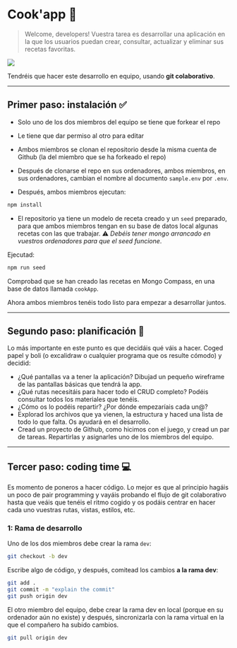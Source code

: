 # Cook'app 🍱

> Welcome, developers! Vuestra tarea es desarrollar una aplicación en la que los usuarios puedan crear, consultar, actualizar y eliminar sus recetas favoritas. 

![](https://food.unl.edu/newsletters/images/mise-en-plase.jpg)

Tendréis que hacer este desarrollo en equipo, usando **git colaborativo**.

---

## Primer paso: instalación ✅

- Solo uno de los dos miembros del equipo se tiene que forkear el repo
- Le tiene que dar permiso al otro para editar 
- Ambos miembros se clonan el repositorio desde la misma cuenta de Github (la del miembro que se ha forkeado el repo)
- Después de clonarse el repo en sus ordenadores, ambos miembros, en sus ordenadores, cambian el nombre al documento `sample.env` por `.env`.

- Después, ambos miembros ejecutan:

```bash
npm install
```

- El repositorio ya tiene un modelo de receta creado y un `seed` preparado, para que ambos miembros tengan en su base de datos local algunas recetas con las que trabajar. ⚠️ _Debéis tener mongo arrancado en vuestros ordenadores para que el seed funcione_.

Ejecutad:

```bash
npm run seed
```

Comprobad que se han creado las recetas en Mongo Compass, en una base de datos llamada `cookApp`.

Ahora ambos miembros tenéis todo listo para empezar a desarrollar juntos. 

---

## Segundo paso: planificación 📝

Lo más importante en este punto es que decidáis qué váis a hacer. Coged papel y boli (o excalidraw o cualquier programa que os resulte cómodo) y decidid:

- ¿Qué pantallas va a tener la aplicación? Dibujad un pequeño wireframe de las pantallas básicas que tendrá la app. 
- ¿Qué rutas necesitáis para hacer todo el CRUD completo? Podéis consultar todos los materiales que tenéis.
- ¿Cómo os lo podéis repartir? ¿Por dónde empezaríais cada un@?
- Explorad los archivos que ya vienen, la estructura y haced una lista de todo lo que falta. Os ayudará en el desarrollo.
- Cread un proyecto de Github, como hicimos con el juego, y cread un par de tareas. Repartirlas y asignarles uno de los miembros del equipo.

---

## Tercer paso: coding time 💻

Es momento de poneros a hacer código. Lo mejor es que al principio hagáis un poco de pair programming y vayáis probando el flujo de git colaborativo hasta que veáis que tenéis el ritmo cogido y os podáis centrar en hacer cada uno vuestras rutas, vistas, estilos, etc.

### 1: Rama de desarrollo

Uno de los dos miembros debe crear la rama `dev`:
```bash
git checkout -b dev
````
Escribe algo de código, y después, comitead los cambios **a la rama dev**:
```bash
git add .
git commit -m "explain the commit"
git push origin dev
```

El otro miembro del equipo, debe crear la rama dev en local (porque en su ordenador aún no existe) y después, sincronizarla con la rama virtual en la que el compañero ha subido cambios. 
```bash
git pull origin dev
```





